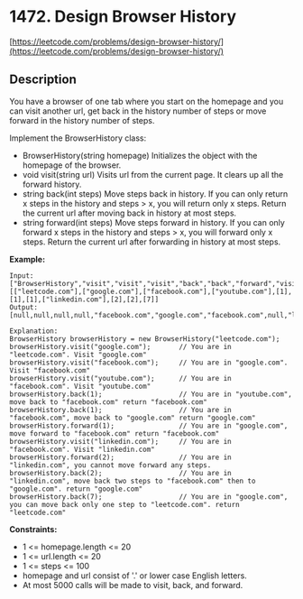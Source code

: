 # 1472. Design Browser History

[https://leetcode.com/problems/design-browser-history/](https://leetcode.com/problems/design-browser-history/)

## Description

You have a browser of one tab where you start on the homepage and you can visit another url, get back in the history number of steps or move forward in the history number of steps.

Implement the BrowserHistory class:

* BrowserHistory(string homepage) Initializes the object with the homepage of the browser.
* void visit(string url) Visits url from the current page. It clears up all the forward history.
* string back(int steps) Move steps back in history. If you can only return x steps in the history and steps > x, you will return only x steps. Return the current url after moving back in history at most steps.
* string forward(int steps) Move steps forward in history. If you can only forward x steps in the history and steps > x, you will forward only x steps. Return the current url after forwarding in history at most steps.


**Example:**

    Input:
    ["BrowserHistory","visit","visit","visit","back","back","forward","visit","forward","back","back"]
    [["leetcode.com"],["google.com"],["facebook.com"],["youtube.com"],[1],[1],[1],["linkedin.com"],[2],[2],[7]]
    Output:
    [null,null,null,null,"facebook.com","google.com","facebook.com",null,"linkedin.com","google.com","leetcode.com"]

    Explanation:
    BrowserHistory browserHistory = new BrowserHistory("leetcode.com");
    browserHistory.visit("google.com");       // You are in "leetcode.com". Visit "google.com"
    browserHistory.visit("facebook.com");     // You are in "google.com". Visit "facebook.com"
    browserHistory.visit("youtube.com");      // You are in "facebook.com". Visit "youtube.com"
    browserHistory.back(1);                   // You are in "youtube.com", move back to "facebook.com" return "facebook.com"
    browserHistory.back(1);                   // You are in "facebook.com", move back to "google.com" return "google.com"
    browserHistory.forward(1);                // You are in "google.com", move forward to "facebook.com" return "facebook.com"
    browserHistory.visit("linkedin.com");     // You are in "facebook.com". Visit "linkedin.com"
    browserHistory.forward(2);                // You are in "linkedin.com", you cannot move forward any steps.
    browserHistory.back(2);                   // You are in "linkedin.com", move back two steps to "facebook.com" then to "google.com". return "google.com"
    browserHistory.back(7);                   // You are in "google.com", you can move back only one step to "leetcode.com". return "leetcode.com"


**Constraints:**

* 1 <= homepage.length <= 20
* 1 <= url.length <= 20
* 1 <= steps <= 100
* homepage and url consist of  '.' or lower case English letters.
* At most 5000 calls will be made to visit, back, and forward.
